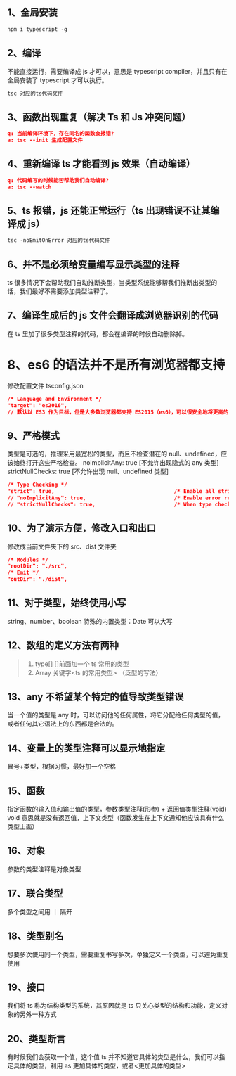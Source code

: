 ## 1、全局安装

```js
npm i typescript -g
```

## 2、编译

不能直接运行，需要编译成 js 才可以，意思是 typescript compiler，并且只有在全局安装了 typescript 才可以执行。

```js
tsc 对应的ts代码文件
```

## 3、函数出现重复（解决 Ts 和 Js 冲突问题）

```json
q: 当前编译环境下，存在同名的函数会报错?
a: tsc --init 生成配置文件
```

## 4、重新编译 ts 才能看到 js 效果（自动编译）

```json
q: 代码编写的时候能否帮助我们自动编译?
a: tsc --watch
```

## 5、ts 报错，js 还能正常运行（ts 出现错误不让其编译成 js）

```js
tsc -noEmitOnError 对应的ts代码文件
```

## 6、并不是必须给变量编写显示类型的注释

ts 很多情况下会帮助我们自动推断类型，当类型系统能够帮我们推断出类型的话，我们最好不需要添加类型注释了。

## 7、编译生成后的 js 文件会翻译成浏览器识别的代码

在 ts 里加了很多类型注释的代码，都会在编译的时候自动删除掉。

# 8、es6 的语法并不是所有浏览器都支持

修改配置文件 tsconfig.json

```json
/* Language and Environment */
"target": "es2016",
// 默认以 ES3 作为目标，但是大多数浏览器都支持 ES2015（es6），可以很安全地将更高的版本设置为目标。
```

## 9、严格模式

类型是可选的，推理采用最宽松的类型，而且不检查潜在的 null、undefined，应该始终打开这些严格检查。
noImplicitAny: true [不允许出现隐式的 any 类型]
strictNullChecks: true [不允许出现 null、undefined 类型]

```json
/* Type Checking */
"strict": true,                                      /* Enable all strict type-checking options. */
// "noImplicitAny": true,                            /* Enable error reporting for expressions and declarations with an implied `any` type.. */
// "strictNullChecks": true,                         /* When type checking, take into account `null` and `undefined`. */
```

## 10、为了演示方便，修改入口和出口

修改成当前文件夹下的 src、dist 文件夹

```json
/* Modules */
"rootDir": "./src",
/* Emit */
"outDir": "./dist",
```

## 11、对于类型，始终使用小写

string、number、boolean
特殊的内置类型：Date 可以大写

## 12、数组的定义方法有两种

> 1. type[] []前面加一个 ts 常用的类型
> 2. Array<type> 关键字<ts 的常用类型> （泛型的写法）

## 13、any 不希望某个特定的值导致类型错误

当一个值的类型是 any 时，可以访问他的任何属性，将它分配给任何类型的值，或者任何其它语法上的东西都是合法的。

## 14、变量上的类型注释可以显示地指定

冒号+类型，根据习惯，最好加一个空格

## 15、函数

指定函数的输入值和输出值的类型，参数类型注释(形参) + 返回值类型注释(void) void 意思就是没有返回值，上下文类型（函数发生在上下文通知他应该具有什么类型上面）

## 16、对象

参数的类型注释是对象类型

## 17、联合类型

多个类型之间用 ｜ 隔开

## 18、类型别名

想要多次使用同一个类型，需要重复书写多次，单独定义一个类型，可以避免重复使用

## 19、接口

我们将 ts 称为结构类型的系统，其原因就是 ts 只关心类型的结构和功能，定义对象的另外一种方式

## 20、类型断言

有时候我们会获取一个值，这个值 ts 并不知道它具体的类型是什么，我们可以指定具体的类型，利用 as 更加具体的类型，或者<更加具体的类型>
